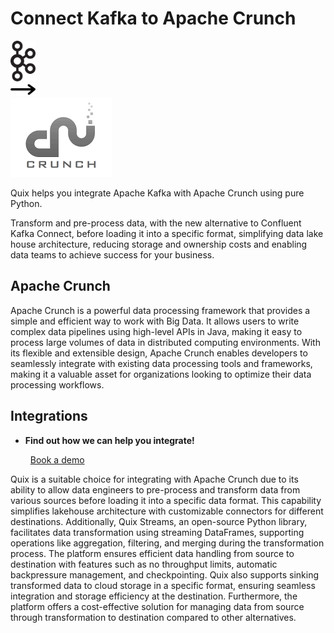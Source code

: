 # Connect Kafka to Apache Crunch

<div class="connect-images cards blog-grid-card" markdown>
<div>
<img src="../images/kafka_logo.png" width="40px" />
</div>
<div>
<img src="../images/arrow.svg" width="40px" />
</div>
<div>
<img src="./images/apache-crunch_1.jpg" />
</div>
</div>

Quix helps you integrate Apache Kafka with Apache Crunch using pure Python.

Transform and pre-process data, with the new alternative to Confluent Kafka Connect, before loading it into a specific format, simplifying data lake house architecture, reducing storage and ownership costs and enabling data teams to achieve success for your business.

## Apache Crunch

Apache Crunch is a powerful data processing framework that provides a simple and efficient way to work with Big Data. It allows users to write complex data pipelines using high-level APIs in Java, making it easy to process large volumes of data in distributed computing environments. With its flexible and extensible design, Apache Crunch enables developers to seamlessly integrate with existing data processing tools and frameworks, making it a valuable asset for organizations looking to optimize their data processing workflows.

## Integrations

<div class="grid cards" markdown>

- __Find out how we can help you integrate!__

    <a class="md-button md-button--primary" href="https://quix.io/book-a-demo" target="_blank" style="margin:.5rem;">Book a demo</a>

</div>


Quix is a suitable choice for integrating with Apache Crunch due to its ability to allow data engineers to pre-process and transform data from various sources before loading it into a specific data format. This capability simplifies lakehouse architecture with customizable connectors for different destinations. Additionally, Quix Streams, an open-source Python library, facilitates data transformation using streaming DataFrames, supporting operations like aggregation, filtering, and merging during the transformation process. The platform ensures efficient data handling from source to destination with features such as no throughput limits, automatic backpressure management, and checkpointing. Quix also supports sinking transformed data to cloud storage in a specific format, ensuring seamless integration and storage efficiency at the destination. Furthermore, the platform offers a cost-effective solution for managing data from source through transformation to destination compared to other alternatives.

